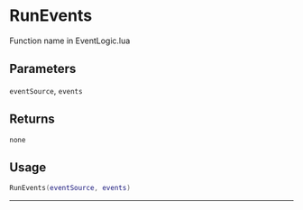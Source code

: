 # RunEvents
Function name in EventLogic.lua
## Parameters
`eventSource`, `events`
## Returns
`none`
## Usage
```lua
RunEvents(eventSource, events)
```
---
